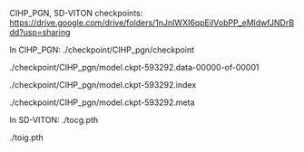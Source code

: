 CIHP_PGN, SD-VITON checkpoints: https://drive.google.com/drive/folders/1nJnIWXI6qpEiIVobPP_eMldwfJNDrBdd?usp=sharing

In CIHP_PGN: 
  ./checkpoint/CIHP_pgn/checkpoint
  
  ./checkpoint/CIHP_pgn/model.ckpt-593292.data-00000-of-00001
  
  ./checkpoint/CIHP_pgn/model.ckpt-593292.index
  
  ./checkpoint/CIHP_pgn/model.ckpt-593292.meta

In SD-VITON:
  ./tocg.pth
  
  ./toig.pth
